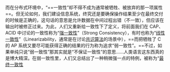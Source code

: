 而在分布式环境中，“==一致性”却不得不成为通常被牺牲、被放弃的那一项属性==。但无论如何，我们建设信息系统，终究还是要确保操作结果至少在最终交付的时候是正确的，这句话的意思是允许数据在中间过程出错（不一致），但应该在输出时被修正过来。为此，人们又重新给一致性下了定义，将前面我们在 CAP、ACID 中讨论的一致性称为“[强一致性](https://en.wikipedia.org/wiki/Strong_consistency)”（Strong Consistency），有时也称为“[线性一致性](https://en.wikipedia.org/wiki/Linearizability)”（Linearizability，通常是在讨论[共识算法](https://icyfenix.cn/distribution/consensus/)的场景中），==而把牺牲了 C 的 AP 系统又要尽可能获得正确的结果的行为称为追求“弱一致性”。==不过，如果单纯只说“弱一致性”那其实就是“不保证一致性”的意思……人类语言这东西真的是博大精深。在弱一致性里，人们又总结出了一种稍微强一点的特例，被称为“[最终一致性](https://en.wikipedia.org/wiki/Eventual_consistency)